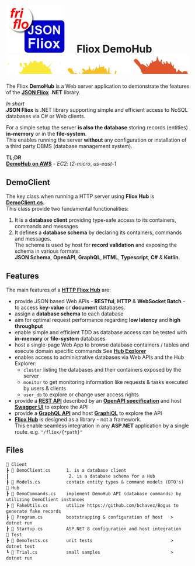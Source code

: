 

# ![logo](../.docs/images/Json-Fliox.svg)     **Fliox DemoHub**      ![SPLASH](../.docs/images/paint-splatter.svg)


The Fliox **DemoHub** is a Web server application to demonstrate the features of the
[**JSON Fliox**](https://github.com/friflo/Friflo.Json.Fliox#-hub) **.NET** library.

*In short*  
**JSON Fliox** is .NET library supporting simple and efficient access to NoSQL databases via C# or Web clients.

For a simple setup the server **is also the database** storing records (entities) **in-memory** or in the **file-system**.  
This enables running the server **without** any configuration or installation of a third party DBMS (database management system).


**TL;DR**  
[**DemoHub on AWS**](http://ec2-18-215-176-108.compute-1.amazonaws.com/) - *EC2: t2-micro*, *us-east-1*


## DemoClient

The key class when running a HTTP server using **Fliox Hub** is [**DemoClient.cs**](Client/DemoClient.cs).  
This class provide two fundamental functionalities:
1. It is a **database client** providing type-safe access to its containers, commands and messages
2. It defines a **database schema** by declaring its containers, commands and messages.  
  The schema is used by host for **record validation** and exposing the schema in various formats:  
  **JSON Schema**, **OpenAPI**, **GraphQL**, **HTML**, **Typescript**, **C#** & **Kotlin**.


## Features
The main features of a [**HTTP Fliox Hub**](https://github.com/friflo/Friflo.Json.Fliox#host) are:
- provide JSON based Web APIs - **RESTful**, **HTTP** & **WebSocket Batch** - to access **key-value** or **document** databases.
- assign a **database schema** to each database
- aim for optimal request performance regarding **low latency** and **high throughput**
- enable simple and efficient TDD as database access can be tested with **in-memory** or **file-system** databases
- host a single-page Web App to browse database containers / tables and execute domain specific commands
  See [**Hub Explorer**](https://github.com/friflo/Friflo.Json.Fliox#explorer)
- enables access to administrative databases via Web APIs and the Hub Explorer:
  - `cluster` listing the databases and their containers exposed by the server
  - `monitor` to get monitoring information like requests & tasks executed by users & clients
  - `user_db` to explore or change user access rights
- provide a [**REST API**](https://en.wikipedia.org/wiki/Representational_state_transfer) described by an
  [**OpenAPI specification**](https://spec.openapis.org/oas/v3.0.0) and host [**Swagger UI**](https://swagger.io/tools/swagger-ui/)
  to explore the API
- provide a [**GraphQL API**](https://graphql.org/) and
  host [**GraphiQL**](https://github.com/graphql/graphiql) to explore the API
- [**Fliox Hub**](https://github.com/friflo/Friflo.Json.Fliox#-hub) is designed as a library - not a framework.  
  This enable seamless integration in any **ASP.NET** application by a single route. e.g. `"/fliox/{*path}"`
  
## Files
```
📂 Client
┣ 📄 DemoClient.cs      1. is a database client
┃                       2. is a database schema for a Hub
┣ 📄 Models.cs          contain entity types & command models (DTO's)
📂 Hub
┣ 📄 DemoCommands.cs    implement DemoHub API (database commands) by utilizing DemoClient instances
┣ 📄 FakeUtils.cs       utilize https://github.com/bchavez/Bogus to generate fake records
┣ 📄 Program.cs         bootstrapping & configuration of host   > dotnet run
┣ 📄 Startup.cs         ASP.NET 8 configuration and host integration
📂 Test
┣ 📄 DemoTests.cs       unit tests                              > dotnet test
┗ 📄 Trial.cs           small samples                           > dotnet run
```